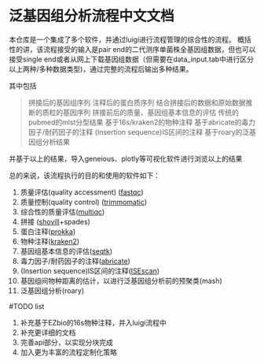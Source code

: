 # 泛基因组分析流程中文文档

本仓库是一个集成了多个软件，并通过luigi进行流程管理的综合性的流程。
概括性的讲，该流程接受的输入是pair end的二代测序单菌株全基因组数据，但也可以接受single end或者从网上下载基因组数据（但需要在data_input.tab中进行区分以上两种/多种数据类型)，通过完整的流程后输出多种结果。

其中包括
> 拼接后的基因组序列
> 注释后的蛋白质序列
> 结合拼接后的数据和原始数据推断的质粒的基因序列
> 拼接前后的质量、基因组基本信息的评估
> 传统的pubmed的mlst分型结果
> 基于16s/kraken2的物种注释
> 基于abricate的毒力因子/耐药因子的注释
> (Insertion sequence)IS区间的注释
> 基于roary的泛基因组分析结果

并基于以上的结果，导入geneious、plotly等可视化软件进行浏览以上的结果

总的来说，该流程执行的目的和使用的软件如下：

1. 质量评估(quality accessment) ([fastqc](https://github.com/s-andrews/FastQC))
2. 质量控制(quality control) ([trimmomatic](http://www.usadellab.org/cms/index.php?page=trimmomatic))
3. 综合性的质量评估([multiqc](https://github.com/ewels/MultiQC))
4. 拼接 ([shovill](https://github.com/tseemann/shovill)+spades)
5. 蛋白注释([prokka](https://github.com/tseemann/prokka#installation))
6. 物种注释([kraken2](https://github.com/DerrickWood/kraken2))
7. 基因组基本信息的评估([seqtk](https://github.com/lh3/seqtk))
8. 毒力因子/耐药因子的注释([abricate](https://github.com/tseemann/abricate))
9. (Insertion sequence)IS区间的注释([ISEscan](https://github.com/444thLiao/ISEScan/tree/test))
10. 基因组间物种距离的估计，以进行泛基因组分析前的预聚类(mash)
11. 泛基因组分析(roary)



#TODO list
1. 补充基于EZbio的16s物种注释，并入luigi流程中
2. 补充更详细的文档
3. 完善api部分，以实现分块完成
4. 加入更为丰富的流程定制化策略



